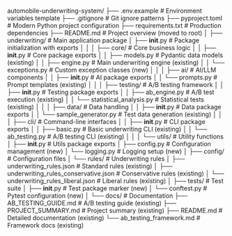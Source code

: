 automobile-underwriting-system/
├── .env.example                               # Environment variables template
├── .gitignore                                 # Git ignore patterns
├── pyproject.toml                             # Modern Python project configuration
├── requirements.txt                           # Production dependencies
├── README.md                                  # Project overview (moved to root)
│
├── underwriting/                              # Main application package
│   ├── __init__.py                            # Package initialization with exports
│   │
│   ├── core/                                  # Core business logic
│   │   ├── __init__.py                        # Core package exports
│   │   ├── models.py                          # Pydantic data models (existing)
│   │   ├── engine.py                          # Main underwriting engine (existing)
│   │   └── exceptions.py                      # Custom exception classes (new)
│   │
│   ├── ai/                                    # AI/LLM components
│   │   ├── __init__.py                        # AI package exports
│   │   └── prompts.py                         # Prompt templates (existing)
│   │
│   ├── testing/                               # A/B testing framework
│   │   ├── __init__.py                        # Testing package exports
│   │   ├── ab_engine.py                       # A/B test execution (existing)
│   │   └── statistical_analysis.py           # Statistical tests (existing)
│   │
│   ├── data/                                  # Data handling
│   │   ├── __init__.py                        # Data package exports
│   │   └── sample_generator.py                # Test data generation (existing)
│   │
│   ├── cli/                                   # Command-line interfaces
│   │   ├── __init__.py                        # CLI package exports
│   │   ├── basic.py                           # Basic underwriting CLI (existing)
│   │   └── ab_testing.py                      # A/B testing CLI (existing)
│   │
│   └── utils/                                 # Utility functions
│       ├── __init__.py                        # Utils package exports
│       ├── config.py                          # Configuration management (new)
│       └── logging.py                         # Logging setup (new)
│
├── config/                                    # Configuration files
│   └── rules/                                 # Underwriting rules
│       ├── underwriting_rules.json            # Standard rules (existing)
│       ├── underwriting_rules_conservative.json # Conservative rules (existing)
│       └── underwriting_rules_liberal.json    # Liberal rules (existing)
│
├── tests/                                     # Test suite
│   ├── __init__.py                            # Test package marker (new)
│   └── conftest.py                            # Pytest configuration (new)
│
└── docs/                                      # Documentation
    ├── AB_TESTING_GUIDE.md                    # A/B testing guide (existing)
    ├── PROJECT_SUMMARY.md                     # Project summary (existing)
    ├── README.md                              # Detailed documentation (existing)
    └── ab_testing_framework.md                # Framework docs (existing)